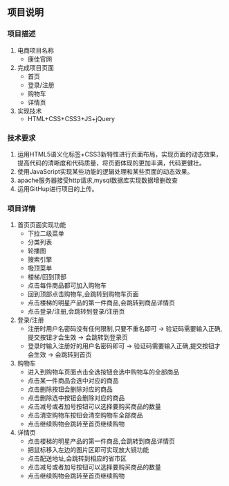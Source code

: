 ## 项目说明
### 项目描述
1. 电商项目名称
    - 康佳官网
2. 完成项目页面
    - 首页
    - 登录/注册
    - 购物车
    - 详情页
3. 实现技术
    - HTML+CSS+CSS3+JS+jQuery
### 技术要求
1. 运用HTML5语义化标签+CSS3新特性进行页面布局，实现页面的动态效果，提高代码的清晰度和代码质量，将页面体现的更加丰满，代码更健壮。
2. 使用JavaScript实现某些功能的逻辑处理和某些页面的动态效果。
3. apache服务器接受http请求,mysql数据库实现数据增删改查
4. 运用GitHup进行项目的上传。
### 项目详情
1. 首页页面实现功能
    - 下拉二级菜单 
    - 分类列表
    - 轮播图
    - 搜索引擎
    - 吸顶菜单
    - 楼梯/回到顶部
    - 点击每件商品都可加入购物车
    - 回到顶部点击购物车,会跳转到购物车页面
    - 点击楼梯的明星产品的第一件商品,会跳转到商品详情页
    - 点击登录/注册,会跳转到登录/注册页
2. 登录/注册
    - 注册时用户名密码没有任何限制,只要不重名即可
        -> 验证码需要输入正确,提交按钮才会生效
        -> 会跳转到登录页
    - 登录时输入注册好的用户名密码即可
        -> 验证码需要输入正确,提交按钮才会生效
        -> 会跳转到首页
3. 购物车
    - 进入到购物车页面点击全选按钮会选中购物车的全部商品
    - 点击某一件商品会选中对应的商品
    - 点击删除按钮会删除对应的商品
    - 点击删除选中按钮会删除对应的商品
    - 点击减号或者加号按钮可以选择要购买商品的数量
    - 点击清空购物车按钮会清空购物车全部商品
    - 点击继续购物会跳转至首页继续购物
4. 详情页
    - 点击楼梯的明星产品的第一件商品,会跳转到商品详情页
    - 把鼠标移入左边的图片区即可实现放大镜功能
    - 点击配送地址,会跳转到相应的省市区
    - 点击减号或者加号按钮可以选择要购买商品的数量
    - 点击继续购物会跳转至首页继续购物




